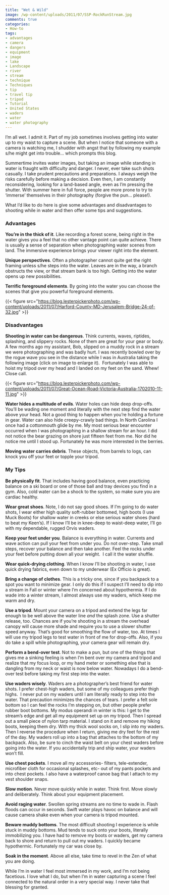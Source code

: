```yaml
---
title: "Wet & Wild"
image: /wp-content/uploads/2011/07/SSP-RockRunStream.jpg
comments: true
categories:
- How-to
tags:
- advantages
- camera
- dangers
- equipment
- image
- lake
- Landscape
- river
- stream
- technique
- Techniques
- tip
- travel tip
- tripod
- Tutorial
- United States
- waders
- water
- water photography
---
```

I’m all wet. I admit it. Part of my job sometimes involves getting into water up to my waist to capture a scene. But when I notice that someone with a camera is watching me, I shudder with angst that by following my example s/he might get into trouble… which prompts this blog.

Summertime invites water images, but taking an image while standing in water is fraught with difficulty and danger. I never, ever take such shots casually. I take prudent precautions and preparations. I always weigh the risks carefully before making a decision. Even then, I am constantly reconsidering, looking for a land-based angle, even as I’m pressing the shutter. With summer here in full force, people are more prone to try to ‘immerse’ themselves in their photography (forgive the pun… please!).

What I’d like to do here is give some advantages and disadvantages to shooting while in water and then offer some tips and suggestions.

<h3>Advantages</h3>
<strong>You’re in the thick of it</strong>. Like recording a forest scene, being right in the water gives you a feel that no other vantage point can quite achieve. There is usually a sense of separation when photographing water scenes from land. The immersive experience brings your viewer right into the element.

<strong>Unique perspectives</strong>. Often a photographer cannot quite get the right framing unless s/he steps into the water. Leaves are in the way, a branch obstructs the view, or that stream bank is too high. Getting into the water opens up new possibilities.

<strong>Terrific foreground elements</strong>. By going into the water you can choose the scenes that give you powerful foreground elements.

{{< figure src="https://blog.lesterpickerphoto.com/wp-content/uploads/2011/07/Harford-County-MD-Jerusalem-Bridge-24-of-32.jpg" >}}

<h3>Disadvantages</h3>
<strong>Shooting in water can be dangerous</strong>. Think currents, waves, riptides, splashing, and slippery rocks. None of them are great for your gear or body. A few months ago my assistant, Bob, slipped on a muddy rock in a stream we were photographing and was badly hurt. I was recently bowled over by the rogue wave you see in the distance while I was in Australia taking the following image (click on image to enlarge it).  Fortunately I was able to hoist my tripod over my head and I landed on my feet on the sand. Whew! Close call.

{{< figure src="https://blog.lesterpickerphoto.com/wp-content/uploads/2011/07/Great-Ocean-Road-Victoria-Australia-1702010-11-11.jpg" >}}

<strong>Water hides a multitude of evils</strong>. Water holes can hide deep drop-offs. You’ll be wading one moment and literally with the next step find the water above your head. Not a good thing to happen when you’re holding a fortune in gear. Water can also hide creepy-crawly bad things. In North Carolina I once had a cottonmouth glide by me. My most serious bear encounter occurred when I was photographing in a shallow stream for an hour. I did not notice the bear grazing on shore just fifteen feet from me. Nor did he notice me until I stood up. Fortunately he was more interested in the berries.

<strong>Moving water carries debris</strong>. These objects, from barrels to logs, can knock you off your feet or topple your tripod.

<h3>My Tips</h3>
<strong>Be physically fit</strong>. That includes having good balance, even practicing balance on a ski board or one of those ball and tray devices you find in a gym. Also, cold water can be a shock to the system, so make sure you are cardiac healthy.

<strong>Wear great shoes</strong>. Note, I do not say good shoes. If I’m going to do water shots, I wear either high quality soft-rubber bottomed, high boots (I use Muck Boots) for shallow water in creeks or else serious water shoes (hard to beat my Keen’s). If I know I’ll be in knee-deep to waist-deep water, I’ll go with my dependable, rugged Orvis waders.

<strong>Keep your feet under you</strong>. Balance is everything in water. Currents and wave action can pull your feet from under you. Do not over-step. Take small steps, recover your balance and then take another. Feel the rocks under your feet before putting down all your weight.  I call it the water shuffle.

<strong>Wear quick-drying clothing</strong>. When I know I’ll be shooting in water, I use quick drying fabrics, even down to my underwear (Ex Officio is great).

<strong>Bring a change of clothes</strong>. This is a tricky one, since if you backpack to a spot you want to minimize gear. I only do this if I suspect I’ll need to dip into a stream in Fall or winter where I’m concerned about hypothermia. If I do wade into a winter stream, I almost always use my waders, which keep me warm and dry.

<strong>Use a tripod</strong>. Mount your camera on a tripod and extend the legs far enough to be well above the water line <em>and</em> the splash zone. Use a shutter release, too. Chances are if you’re shooting in a stream the overhead canopy will cause more shade and require you to use a slower shutter speed anyway. That’s good for smoothing the flow of water, too. At times I will use my tripod legs to test water in front of me for drop-offs. Also, if you do take a spill while photographing, your camera gear will remain dry.

<strong>Perform a bend-over test</strong>. Not to make a pun, but one of the things that gives me a sinking feeling is when I’m bent over my camera and tripod and realize that my focus loop, or my hand meter or something else that is dangling from my neck or waist is now below water. Nowadays I do a bend-over test before taking my first step into the water.

<strong>Use waders wisely</strong>. Waders are a photographer’s best friend for water shots. I prefer chest-high waders, but some of my colleagues prefer thigh highs.  I never put on my waders until I am literally ready to step into the water. That precaution minimizes the chances of tears. I prefer a felt sole bottom so I can feel the rocks I’m stepping on, but other people prefer rubber boot bottoms. My modus operandi in winter is this: I get to the stream’s edge and get all my equipment set up on my tripod. Then I spread out a small piece of nylon tarp material. I stand on it and remove my hiking boots, keeping them dry. With my thick wool socks on, I slip into my waders. Then I reverse the procedure when I return, giving me dry feet for the rest of the day. My waders roll up into a bag that attaches to the bottom of my backpack. Also, be sure to cinch the waist belt on your chest waders before going into the water. If you accidentally trip and ship water, your waders won’t fill.

<strong>Use chest pockets</strong>. I move all my accessories- filters, tele-extender, microfiber cloth for occasional splashes, etc- out of my pants pockets and into chest pockets. I also have a waterproof canoe bag that I attach to my vest shoulder snaps.

<strong>Slow motion</strong>. Never move quickly while in water. Think first. Move slowly and deliberately. Think about your equipment placement.

<strong>Avoid raging water</strong>. Swollen spring streams are no time to wade in. Flash floods can occur in seconds. Swift water plays havoc on balance and will cause camera shake even when your camera is tripod mounted.

<strong>Beware muddy bottoms</strong>. The most difficult shooting I experience is while stuck in muddy bottoms. Mud tends to suck onto your boots, literally immobilizing you. I have had to remove my boots or waders, get my camera back to shore and return to pull out my waders. I quickly became hypothermic. Fortunately my car was close by.

<strong>Soak in the moment</strong>. Above all else, take time to revel in the Zen of what you are doing.

While I’m in water I feel most immersed in my work, and I’m not being facetious. I love what I do, but when I’m in water capturing a scene I feel connected to the natural order in a very special way. I never take that blessing for granted.

<strong> </strong>